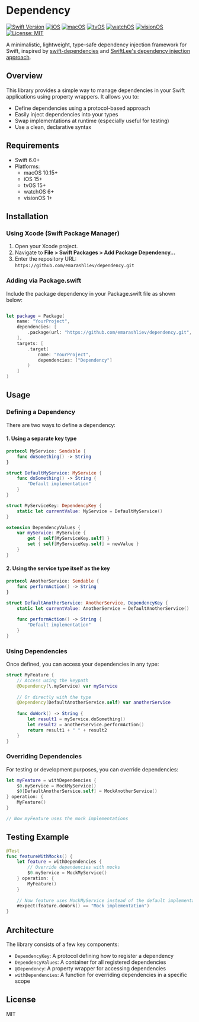 # Dependency
[![Swift Version](https://img.shields.io/badge/Swift-6+-orange.svg)](https://swift.org)
[![iOS](https://img.shields.io/badge/iOS-15.0+-lightgrey.svg)](https://developer.apple.com/ios/)
[![macOS](https://img.shields.io/badge/macOS-10.15+-lightgrey.svg)](https://developer.apple.com/macos/)
[![tvOS](https://img.shields.io/badge/tvOS-15.0+-lightgrey.svg)](https://developer.apple.com/tvos/)
[![watchOS](https://img.shields.io/badge/watchOS-6.0+-lightgrey.svg)](https://developer.apple.com/watchos/)
[![visionOS](https://img.shields.io/badge/visionOS-1.0+-lightgrey.svg)](https://developer.apple.com/visionos/)
[![License: MIT](https://img.shields.io/badge/License-MIT-blue.svg)](LICENSE)

A minimalistic, lightweight, type-safe dependency injection framework for Swift, inspired by [swift-dependencies](https://github.com/pointfreeco/swift-dependencies) and [SwiftLee's dependency injection approach](https://www.avanderlee.com/swift/dependency-injection/).

## Overview

This library provides a simple way to manage dependencies in your Swift applications using property wrappers. It allows you to:

- Define dependencies using a protocol-based approach
- Easily inject dependencies into your types
- Swap implementations at runtime (especially useful for testing)
- Use a clean, declarative syntax

## Requirements

- Swift 6.0+
- Platforms:
  - macOS 10.15+
  - iOS 15+
  - tvOS 15+
  - watchOS 6+
  - visionOS 1+

## Installation

### Using Xcode (Swift Package Manager)

1. Open your Xcode project.
2. Navigate to **File > Swift Packages > Add Package Dependency…**
3. Enter the repository URL:  
   `https://github.com/emarashliev/dependency.git`

### Adding via Package.swift

Include the package dependency in your Package.swift file as shown below:

```swift

let package = Package(
    name: "YourProject",
    dependencies: [
        .package(url: "https://github.com/emarashliev/dependency.git", branch: "main")
    ],
    targets: [
        .target(
            name: "YourProject",
            dependencies: ["Dependency"]
        )
    ]
)

```

## Usage

### Defining a Dependency

There are two ways to define a dependency:

#### 1. Using a separate key type

```swift
protocol MyService: Sendable {
    func doSomething() -> String
}

struct DefaultMyService: MyService {
    func doSomething() -> String {
        "Default implementation"
    }
}

struct MyServiceKey: DependencyKey {
    static let currentValue: MyService = DefaultMyService()
}

extension DependencyValues {
    var myService: MyService {
        get { self[MyServiceKey.self] }
        set { self[MyServiceKey.self] = newValue }
    }
}
```

#### 2. Using the service type itself as the key

```swift
protocol AnotherService: Sendable {
    func performAction() -> String
}

struct DefaultAnotherService: AnotherService, DependencyKey {
    static let currentValue: AnotherService = DefaultAnotherService()
    
    func performAction() -> String {
        "Default implementation"
    }
}
```

### Using Dependencies

Once defined, you can access your dependencies in any type:

```swift
struct MyFeature {
    // Access using the keypath
    @Dependency(\.myService) var myService
    
    // Or directly with the type
    @Dependency(DefaultAnotherService.self) var anotherService
    
    func doWork() -> String {
        let result1 = myService.doSomething()
        let result2 = anotherService.performAction()
        return result1 + " " + result2
    }
}
```

### Overriding Dependencies

For testing or development purposes, you can override dependencies:

```swift
let myFeature = withDependencies {
    $0.myService = MockMyService()
    $0[DefaultAnotherService.self] = MockAnotherService()
} operation: {
    MyFeature()
}

// Now myFeature uses the mock implementations
```

## Testing Example

```swift
@Test
func featureWithMocks() {
    let feature = withDependencies {
        // Override dependencies with mocks
        $0.myService = MockMyService()
    } operation: {
        MyFeature()
    }
    
    // Now feature uses MockMyService instead of the default implementation
    #expect(feature.doWork() == "Mock implementation")
}
```

## Architecture

The library consists of a few key components:

- `DependencyKey`: A protocol defining how to register a dependency
- `DependencyValues`: A container for all registered dependencies
- `@Dependency`: A property wrapper for accessing dependencies
- `withDependencies`: A function for overriding dependencies in a specific scope

## License

MIT 
